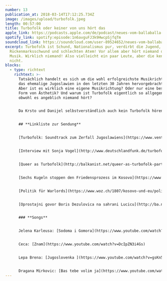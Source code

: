 ```yaml
---
number: 13
publication_at: 2018-03-14T17:12:25.734Z
image: /images/upload/turbofolk.jpeg
length: 00:57:00
title: Turbofolk oder keiner von uns hört das
apple_link: https://podcasts.apple.com/de/podcast/neues-vom-ballaballa-balkan-episode-13-turbofolk-oder/id1170436903?i=1000404854946
spotify_link: spotify:episode:1n6avguFJ3k9HwcpSjfqTm
soundcloud_link: https://soundcloud.com/user-89524652/neues-vom-ballaballa-balkan-episode-13-turbofolk-oder-keiner-von-uns-hort-das
excerpt: Turbofolk ist Schund, Nationalismus pur, verdirbt die Jugend, sorgt für
  Rückenmarksschwund und schlechten Atem! Vor allem aber hört niemand diese
  Musik. Wirklich niemand! Also vielleicht ein paar Leute, aber die kennen wir
  nicht.
blocks:
  - type: richtext
    richtext: >-
      Tatsächlich handelt es sich um die wohl erfolgreichste Musikrichtung, die
      das ehemalige Jugoslawien in den letzten 30 Jahren hervorgebracht hat.
      Aber ist es wirklich eine eigene Musikrichtung? Oder nur eine bestimmte
      Form von Ästhetik? Und warum ist Turbofolk eigentlich so allgegenwärtig,
      obwohl es angeblich niemand hört?


      Da Krsto und Danijel selbstverständlich auch kein Turbofolk hören, sind sie in dieser Sendung auf das Wissen einer Expertin angewiesen. Sonja Vogel, die sich eingehend mit dem Phänomen beschäftigt und darüber ein lesenswertes Buch geschrieben hat, erklärt den beiden, was es damit auf sich hat.


      ## **Linkliste zur Sendung** 


      [Turbofolk: Soundtrack zum Zerfall Jugoslawiens](https://www.ventil-verlag.de/titel/1777/turbofolk) - Buch von Sonja Vogel, erschienen im Ventil Verlag


      [Interview mit Sonja Vogel](http://www.deutschlandfunk.de/turbofolk-der-soundtrack-zum-zerfall-jugoslawiens.807.de.html?dram:article_id=395444) im Deutschlandfunk


      [Queer as Turbofolk](http://balkanist.net/queer-as-turbofolk-part-i-eastern-europe-is-homophobic/) (Balkanist)


      [Sechs Kugeln stoppen den Friedensprozess im Kosovo](https://www.welt.de/politik/ausland/article172563063/Politiker-Mord-Sechs-Kugeln-stoppen-den-Friedensprozess-im-Kosovo.html) (Krstos Artikel über die Ermordung von Oliver Ivanovic)


      [Politik für Warlords](https://www.woz.ch/1807/kosovo-und-eu/politik-fuer-warlords) (Krstos Artikel über den zehnten Unabhängigkeitstag im Kosovo)


      [Oprostajni govor Boris Dezulovica na sahrani Lucicu](http://ba.n1info.com/a237388/Svijet/Regija/Oprostajni-govor-Borisa-Dezulovica-na-sahrani-Lucicu.html) (Rede von Boris Dezulovic auf der Beerdigung von Predrag Lucic im kroatischen Original).


      ### **Songs** 


      Jelena Karleusa: [Sodoma i Gomora](https://www.youtube.com/watch?v=SREKcneLsKw)


      Ceca: [Znam](https://www.youtube.com/watch?v=DcIpZN3i4Gs)


      Lepa Brena: [Jugoslovenka ](https://www.youtube.com/watch?v=gsKn5KX6XnU)


      Dragana Mirkovic: [Bas tebe volim ja](https://www.youtube.com/watch?v=v5H1Ff_IqnM)
---
```

